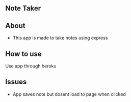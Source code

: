 ## Note Taker
## About
* This app is made to take notes using express
## How to use
Use app through heroku
## Issues 
* App saves note but dosent load to page when clicked
